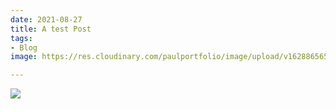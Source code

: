 ```yaml
---
date: 2021-08-27
title: A test Post
tags:
- Blog
image: https://res.cloudinary.com/paulportfolio/image/upload/v1628865652/New-11ty-blog/Gulfstream-G600.jpg

---
```

![](https://res.cloudinary.com/paulportfolio/image/upload/f_auto,q_auto,ar_4:3,c_fill,c_scale,w_auto/v1630035861/https:/res.cloudinary.com/paulportfolio/image/upload/Audi-rs_vjxuxi.jpg)